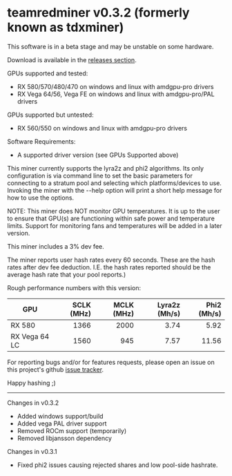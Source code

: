 # teamredminer v0.3.2 (formerly known as tdxminer)

This software is in a beta stage and may be unstable on some hardware.

Download is available in the [releases section](https://github.com/todxx/teamredminer/releases).

GPUs supported and tested:
- RX 580/570/480/470 on windows and linux with amdgpu-pro drivers
- RX Vega 64/56, Vega FE on windows and linux with amdgpu-pro/PAL drivers

GPUs supported but untested:
- RX 560/550 on windows and linux with amdgpu-pro drivers

Software Requirements:
- A supported driver version (see GPUs Supported above)

This miner currently supports the lyra2z and phi2 algorithms.  Its only configuration is via command line to set the basic parameters for connecting to a stratum pool and selecting which platforms/devices to use.  Invoking the miner with the --help option will print a short help message for how to use the options.

NOTE: This miner does NOT monitor GPU temperatures.  It is up to the user to ensure that GPU(s) are functioning within safe power and temperature limits.  Support for monitoring fans and temperatures will be added in a later version.

This miner includes a 3% dev fee.

The miner reports user hash rates every 60 seconds.  These are the hash rates after dev fee deduction. I.E. the hash rates reported should be the average hash rate that your pool reports.)

Rough performance numbers with this version:

| GPU           | SCLK (MHz) | MCLK (MHz) | Lyra2z (Mh/s) | Phi2 (Mh/s) |
|---------------|-----------:|-----------:|--------------:|------------:|
| RX 580        | 1366       | 2000       | 3.74          | 5.92        |
| RX Vega 64 LC | 1560       | 945        | 7.57          | 11.56       |


For reporting bugs and/or for features requests, please open an issue on this project's github [issue tracker](https://github.com/todxx/teamredminer/issues).

Happy hashing ;)

-----------
Changes in v0.3.2
- Added windows support/build
- Added vega PAL driver support
- Removed ROCm support (temporarily)
- Removed libjansson dependency

Changes in v0.3.1
- Fixed phi2 issues causing rejected shares and low pool-side hashrate.
